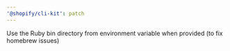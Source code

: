 ```yaml
---
'@shopify/cli-kit': patch
---
```


Use the Ruby bin directory from environment variable when provided (to fix homebrew issues)
